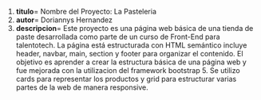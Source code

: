 1. **titulo**= Nombre del Proyecto: La Pasteleria
2. **autor**= Doriannys Hernandez
3. **descripcion**= Este proyecto es una página web básica de una tienda de paste desarrollada como parte de un curso de Front-End para talentotech. La página está estructurada con HTML semántico incluye header, navbar, main, section y footer para organizar el contenido. El objetivo es aprender a crear la estructura básica de una página web y fue mejorada con la utilizacion del framework bootstrap 5. Se utilizo cards para representar los productos y grid para estructurar varias partes de la web de manera responsive.